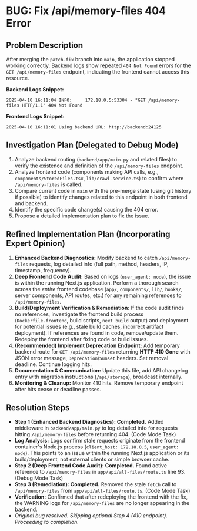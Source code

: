 # BUG: Fix /api/memory-files 404 Error

## Problem Description

After merging the `patch-fix` branch into `main`, the application stopped working correctly. Backend logs show repeated `404 Not Found` errors for the `GET /api/memory-files` endpoint, indicating the frontend cannot access this resource.

**Backend Logs Snippet:**
```
2025-04-10 16:11:04 INFO:     172.18.0.5:53304 - "GET /api/memory-files HTTP/1.1" 404 Not Found
```

**Frontend Logs Snippet:**
```
2025-04-10 16:11:01 Using backend URL: http://backend:24125
```

## Investigation Plan (Delegated to Debug Mode)

1.  Analyze backend routing (`backend/app/main.py` and related files) to verify the existence and definition of the `/api/memory-files` endpoint.
2.  Analyze frontend code (components making API calls, e.g., `components/StoredFiles.tsx`, `lib/crawl-service.ts`) to confirm where `/api/memory-files` is called.
3.  Compare current code in `main` with the pre-merge state (using git history if possible) to identify changes related to this endpoint in both frontend and backend.
4.  Identify the specific code change(s) causing the 404 error.
5.  Propose a detailed implementation plan to fix the issue.

## Refined Implementation Plan (Incorporating Expert Opinion)

1.  **Enhanced Backend Diagnostics:** Modify backend to catch `/api/memory-files` requests, log detailed info (full path, method, headers, IP, timestamp, frequency).
2.  **Deep Frontend Code Audit:** Based on logs (`user_agent: node`), the issue is within the running Next.js application. Perform a thorough search across the *entire* frontend codebase (`app/`, `components/`, `lib/`, `hooks/`, server components, API routes, etc.) for any remaining references to `/api/memory-files`.
3.  **Build/Deployment Verification & Remediation:** If the code audit finds no references, investigate the frontend build process (`Dockerfile.frontend`, build scripts, `next build` output) and deployment for potential issues (e.g., stale build caches, incorrect artifact deployment). If references are found in code, remove/update them. Redeploy the frontend after fixing code or build issues.
4.  **(Recommended) Implement Deprecation Endpoint:** Add temporary backend route for `GET /api/memory-files` returning **HTTP 410 Gone** with JSON error message, `Deprecation`/`Sunset` headers. Set removal deadline. Continue logging hits.
5.  **Documentation & Communication:** Update this file, add API changelog entry with migration instructions (`/api/storage`), broadcast internally.
6.  **Monitoring & Cleanup:** Monitor 410 hits. Remove temporary endpoint after hits cease or deadline passes.

## Resolution Steps

*   **Step 1 (Enhanced Backend Diagnostics): Completed.** Added middleware in `backend/app/main.py` to log detailed info for requests hitting `/api/memory-files` before returning 404. (Code Mode Task)
*   **Log Analysis:** Logs confirm stale requests originate from the frontend container's Node.js process (`client_host: 172.18.0.5`, `user_agent: node`). This points to an issue within the running Next.js application or its build/deployment, not external clients or simple browser cache.
*   **Step 2 (Deep Frontend Code Audit): Completed.** Found active reference to `/api/memory-files` in `app/api/all-files/route.ts` line 93. (Debug Mode Task)
*   **Step 3 (Remediation): Completed.** Removed the stale `fetch` call to `/api/memory-files` from `app/api/all-files/route.ts`. (Code Mode Task)
*   **Verification:** Confirmed that after redeploying the frontend with the fix, the WARNING logs for `/api/memory-files` are no longer appearing in the backend.
*   *Original bug resolved. Skipping optional Step 4 (410 endpoint). Proceeding to completion.*